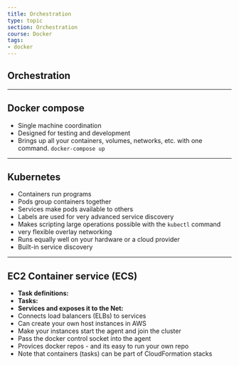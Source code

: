 ```yaml
---
title: Orchestration
type: topic
section: Orchestration
course: Docker
tags:
- docker
---
```

## Orchestration


---
## Docker compose
- Single machine coordination
- Designed for testing and development
- Brings up all your containers, volumes, networks, etc. with one command. `docker-compose up`



---
## Kubernetes
- Containers run programs
- Pods group containers together
- Services make pods available to others
- Labels are used for very advanced service discovery
- Makes scripting large operations possible with the `kubectl` command
- very flexible overlay networking
- Runs equally well on your hardware or a cloud provider
- Built-in service discovery


---
## EC2 Container service (ECS)
- **Task definitions:**
- **Tasks:**
- **Services and exposes it to the Net:**
- Connects load balancers (ELBs) to services
- Can create your own host instances in AWS
- Make your instances start the agent and join the cluster
- Pass the docker control socket into the agent
- Provices docker repos - and its easy to run your own repo
- Note that containers (tasks) can be part of CloudFormation stacks



